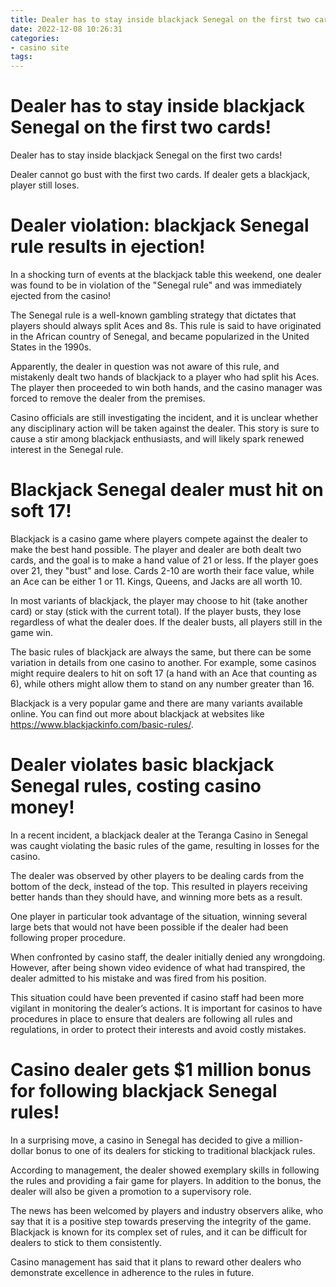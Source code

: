 ```yaml
---
title: Dealer has to stay inside blackjack Senegal on the first two cards!
date: 2022-12-08 10:26:31
categories:
- casino site
tags:
---
```



#  Dealer has to stay inside blackjack Senegal on the first two cards!

Dealer has to stay inside blackjack Senegal on the first two cards!

 Dealer cannot go bust with the first two cards. If dealer gets a blackjack, player still loses.

#  Dealer violation: blackjack Senegal rule results in ejection!

In a shocking turn of events at the blackjack table this weekend, one dealer was found to be in violation of the "Senegal rule" and was immediately ejected from the casino!

The Senegal rule is a well-known gambling strategy that dictates that players should always split Aces and 8s. This rule is said to have originated in the African country of Senegal, and became popularized in the United States in the 1990s.

Apparently, the dealer in question was not aware of this rule, and mistakenly dealt two hands of blackjack to a player who had split his Aces. The player then proceeded to win both hands, and the casino manager was forced to remove the dealer from the premises.

Casino officials are still investigating the incident, and it is unclear whether any disciplinary action will be taken against the dealer. This story is sure to cause a stir among blackjack enthusiasts, and will likely spark renewed interest in the Senegal rule.

#  Blackjack Senegal dealer must hit on soft 17!

Blackjack is a casino game where players compete against the dealer to make the best hand possible. The player and dealer are both dealt two cards, and the goal is to make a hand value of 21 or less. If the player goes over 21, they "bust" and lose. Cards 2-10 are worth their face value, while an Ace can be either 1 or 11. Kings, Queens, and Jacks are all worth 10.

In most variants of blackjack, the player may choose to hit (take another card) or stay (stick with the current total). If the player busts, they lose regardless of what the dealer does. If the dealer busts, all players still in the game win.

The basic rules of blackjack are always the same, but there can be some variation in details from one casino to another. For example, some casinos might require dealers to hit on soft 17 (a hand with an Ace that counting as 6), while others might allow them to stand on any number greater than 16.

Blackjack is a very popular game and there are many variants available online. You can find out more about blackjack at websites like https://www.blackjackinfo.com/basic-rules/.

#  Dealer violates basic blackjack Senegal rules, costing casino money!

In a recent incident, a blackjack dealer at the Teranga Casino in Senegal was caught violating the basic rules of the game, resulting in losses for the casino.

The dealer was observed by other players to be dealing cards from the bottom of the deck, instead of the top. This resulted in players receiving better hands than they should have, and winning more bets as a result.

One player in particular took advantage of the situation, winning several large bets that would not have been possible if the dealer had been following proper procedure.

When confronted by casino staff, the dealer initially denied any wrongdoing. However, after being shown video evidence of what had transpired, the dealer admitted to his mistake and was fired from his position.

This situation could have been prevented if casino staff had been more vigilant in monitoring the dealer’s actions. It is important for casinos to have procedures in place to ensure that dealers are following all rules and regulations, in order to protect their interests and avoid costly mistakes.

#  Casino dealer gets $1 million bonus for following blackjack Senegal rules!

In a surprising move, a casino in Senegal has decided to give a million-dollar bonus to one of its dealers for sticking to traditional blackjack rules.

According to management, the dealer showed exemplary skills in following the rules and providing a fair game for players. In addition to the bonus, the dealer will also be given a promotion to a supervisory role.

The news has been welcomed by players and industry observers alike, who say that it is a positive step towards preserving the integrity of the game. Blackjack is known for its complex set of rules, and it can be difficult for dealers to stick to them consistently.

Casino management has said that it plans to reward other dealers who demonstrate excellence in adherence to the rules in future.